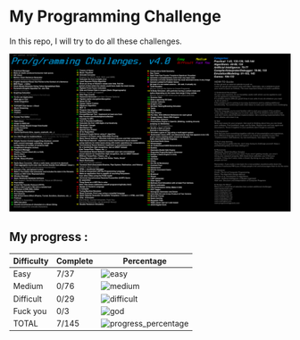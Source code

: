 [challenge_img]: programming_challenges.png
[progress_percentage]: https://progress-bar.dev/5

[easy]:https://progress-bar.dev/19
[medium]:https://progress-bar.dev/0
[difficult]:https://progress-bar.dev/0
[god]:https://progress-bar.dev/0

# My Programming Challenge

In this repo, I will try to do all these challenges.

![challenge_img]


## My progress : 

| Difficulty | Complete | Percentage             |
| ---------- | -------- | ---------------------- |
| Easy       |   7/37   | ![easy]                |
| Medium     |   0/76   | ![medium]              |
| Difficult  |   0/29   | ![difficult]           |
| Fuck you   |   0/3    | ![god]                 |
| TOTAL      |   7/145  | ![progress_percentage] |


